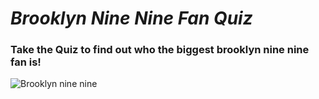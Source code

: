 # *Brooklyn Nine Nine Fan Quiz*
### Take the Quiz to find out who the biggest brooklyn nine nine fan is!

![Brooklyn nine nine](file:///C:/Users/Prabhav%20Sharma/Desktop/Work/Photoshop/99.jpg)


